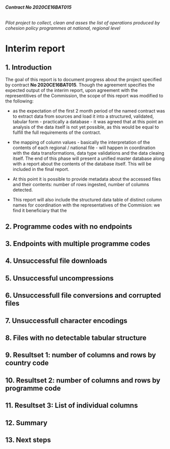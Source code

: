 ###### **Contract No 2020CE16BAT015**

###### *Pilot project to collect, clean and asses the list of operations produced by cohesion policy programmes at national, regional level*

# Interim report

## 1. Introduction

The goal of this report is to document progress about the project specified by contract **No 2020CE16BAT015**. Though the agreement specifies the expected output of the interim report, upon agreement with the representitives of the Commission, the scope of this report was modified to the following:

- as the expectation of the first 2 month period of the named contract was to extract data from sources and load it into a structured, validated, tabular form - practically a database - it was agreed that at this point an analysis of the data itself is not yet possible, as this would be equal to fulfill the full requirements of the contract.

- the mapping of column values - basically the interpretation of the contents of each regional / national file - will happen in coordination with the data transformations, data type validations and the data cleaing itself. The end of this phase will present a unified master database along with a report about the contents of the database itself. This will be included in the final report.

- At this point it is possible to provide metadata about the accessed files and their contents: number of rows ingested, number of columns detected.

- This report will also include the structured data table of distinct column names for coordination with the representatives of the Commision: we find it beneficiary that the 

## 2. Programme codes with no endpoints

## 3. Endpoints with multiple programme codes

## 4. Unsuccessful file downloads

## 5. Unsuccessful uncompressions

## 6. Unsuccessfull file conversions and corrupted files

## 7. Unsuccessfull character encodings

## 8. Files with no detectable tabular structure

## 9. Resultset 1: number of columns and rows by country code

## 10. Resultset 2: number of columns and rows by programme code

## 11. Resultset 3: List of individual columns

## 12. Summary

## 13. Next steps

